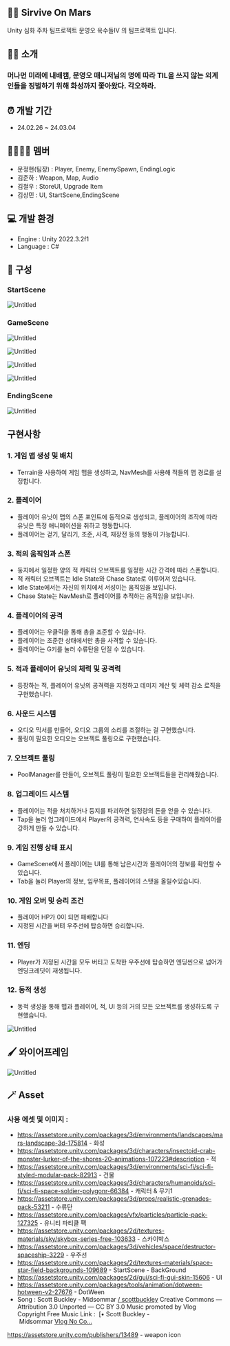 ## 🧑‍💼 Sirvive On Mars

Unity 심화 주차 팀프로젝트 문영오 육수들IV 의 팀프로젝트 입니다.

## 💁‍♂️ 소개

### 머나먼 미래에 내배캠, 문영오 매니저님의 명에 따라 TIL을 쓰지 않는 외계인들을 징벌하기 위해 화성까지 쫓아왔다. 각오하라.

## ⏰ 개발 기간

- 24.02.26 ~ 24.03.04

## 👨‍👨‍👧‍👦 멤버

- 문정현(팀장) : Player, Enemy, EnemySpawn, EndingLogic
- 김준하 : Weapon, Map, Audio
- 김철우 : StoreUI, Upgrade Item
- 김상민 : UI, StartScene,EndingScene

## 💻 개발 환경

- Engine : Unity 2022.3.2f1
- Language : C#

## 📑 구성

### StartScene

![Untitled](https://prod-files-secure.s3.us-west-2.amazonaws.com/83c75a39-3aba-4ba4-a792-7aefe4b07895/2b92e9c6-aad1-4063-ad93-83978e6f1196/Untitled.png)

### GameScene

![Untitled](https://prod-files-secure.s3.us-west-2.amazonaws.com/83c75a39-3aba-4ba4-a792-7aefe4b07895/e58ad249-ad28-4b36-afbb-c3670902b17a/Untitled.png)

![Untitled](https://prod-files-secure.s3.us-west-2.amazonaws.com/83c75a39-3aba-4ba4-a792-7aefe4b07895/462ab9d6-8f8a-412f-a8b7-7d2dc7b4210a/Untitled.png)

![Untitled](https://prod-files-secure.s3.us-west-2.amazonaws.com/83c75a39-3aba-4ba4-a792-7aefe4b07895/8b3902b6-998c-4518-9433-67788346bf71/Untitled.png)

![Untitled](https://prod-files-secure.s3.us-west-2.amazonaws.com/83c75a39-3aba-4ba4-a792-7aefe4b07895/74d607ec-ced3-414a-9114-c1f8b606827e/Untitled.png)

### EndingScene

![Untitled](https://prod-files-secure.s3.us-west-2.amazonaws.com/83c75a39-3aba-4ba4-a792-7aefe4b07895/448044f9-fa4c-4d9b-910a-d86c50501f07/Untitled.png)

## 구현사항

### 1. 게임 맵 생성 및 배치

- Terrain을 사용하여 게임 맵을 생성하고, NavMesh를 사용해 적들의 맵 경로를 설정합니다.

### 2. 플레이어

- 플레이어 유닛이 맵의 스폰 포인트에 동적으로 생성되고, 플레이어의 조작에 따라 유닛은 특정 애니메이션을 취하고 행동합니다.
- 플레이어는 걷기, 달리기, 조준, 사격, 재장전 등의 행동이 가능합니다.

### 3. 적의 움직임과 스폰

- 둥지에서 일정한 양의 적 캐릭터 오브젝트를 일정한 시간 간격에 따라 스폰합니다.
- 적 캐릭터 오브젝트는 Idle State와 Chase State로 이루어져 있습니다.
- Idle State에서는 자신의 위치에서 서성이는 움직임을 보입니다.
- Chase State는 NavMesh로 플레이어를 추적하는 움직임을 보입니다.

### 4. 플레이어의 공격

- 플레이어는 우클릭을 통해 총을 조준할 수 있습니다.
- 플레이어는 조준한 상태에서만 총을 사격할 수 있습니다.
- 플레이어는 G키를 눌러 수류탄을 던질 수 있습니다.

### 5. 적과 플레이어 유닛의 체력 및 공격력

- 등장하는 적, 플레이어 유닛의 공격력을 지정하고 데미지 계산 및 체력 감소 로직을 구현했습니다.

### 6. 사운드 시스템

- 오디오 믹서를 만들어, 오디오 그룹의 소리를 조절하는 걸 구현했습니다.
- 풀링이 필요한 오디오는 오브젝트 풀링으로 구현했습니다.

### 7. 오브젝트 풀링

- PoolManager를 만들어, 오브젝트 풀링이 필요한 오브젝트들을 관리해줬습니다.

### 8. 업그레이드 시스템

- 플레이어는 적을 처치하거나 둥지를 파괴하면 일정량의 돈을 얻을 수 있습니다.
- Tap을 눌러 업그레이드에서 Player의 공격력, 연사속도 등을 구매하여 플레이어를 강하게 만들 수 있습니다.

### 9. 게임 진행 상태 표시

- GameScene에서 플레이어는 UI를 통해 남은시간과 플레이어의 정보를 확인할 수 있습니다.
- Tab을 눌러 Player의 정보, 임무목표, 플레이어의 스탯을 올릴수있습니다.

### 10. 게임 오버 및 승리 조건

- 플레이어 HP가 0이 되면 패배합니다
- 지정된 시간을 버텨 우주선에 탑승하면 승리합니다.

### 11. 엔딩

- Player가 지정된 시간을 모두 버티고 도착한 우주선에 탑승하면 엔딩씬으로 넘어가 엔딩크레딧이 재생됩니다.

### 12. 동적 생성

- 동적 생성을 통해 맵과 플레이어, 적, UI 등의 거의 모든 오브젝트를 생성하도록 구현했습니다.

![Untitled](https://prod-files-secure.s3.us-west-2.amazonaws.com/83c75a39-3aba-4ba4-a792-7aefe4b07895/2379aecc-33ce-491e-92e5-980722a3c532/Untitled.png)

## 🖌️ 와이어프레임

![Untitled](https://prod-files-secure.s3.us-west-2.amazonaws.com/83c75a39-3aba-4ba4-a792-7aefe4b07895/9509ac77-da99-4b58-90c3-ea5b54bfd71f/Untitled.png)

## 🪄 Asset

### 사용 에셋 및 이미지 :

- https://assetstore.unity.com/packages/3d/environments/landscapes/mars-landscape-3d-175814 - 화성
- https://assetstore.unity.com/packages/3d/characters/insectoid-crab-monster-lurker-of-the-shores-20-animations-107223#description - 적
- https://assetstore.unity.com/packages/3d/environments/sci-fi/sci-fi-styled-modular-pack-82913 - 건물
- https://assetstore.unity.com/packages/3d/characters/humanoids/sci-fi/sci-fi-space-soldier-polygonr-66384 - 캐릭터 & 무기1
- https://assetstore.unity.com/packages/3d/props/realistic-grenades-pack-53211 - 수류탄
- https://assetstore.unity.com/packages/vfx/particles/particle-pack-127325 - 유니티 파티클 팩
- https://assetstore.unity.com/packages/2d/textures-materials/sky/skybox-series-free-103633 - 스카이박스
- https://assetstore.unity.com/packages/3d/vehicles/space/destructor-spaceship-3229 - 우주선
- https://assetstore.unity.com/packages/2d/textures-materials/space-star-field-backgrounds-109689 - StartScene - BackGround
- https://assetstore.unity.com/packages/2d/gui/sci-fi-gui-skin-15606 - UI
- https://assetstore.unity.com/packages/tools/animation/dotween-hotween-v2-27676 - DotWeen
- Song : Scott Buckley - Midsommar [/ scottbuckley](https://www.youtube.com/redirect?event=video_description&redir_token=QUFFLUhqbGtSWHNCYVF5bHpiWTdJRlhxU0xnM2dQVGIxUXxBQ3Jtc0tuTlJsb1NOTGFiWENrMFlKek13NGZJSEFrZkZSc3hWZklaSVNYM20xaFJDbWhkbXloX1pJRmJFX2ZoVWJEOU5pejFzTHQ5UkJqTnhZOGdBWWM4NmliR3BMWUNad2FIeUR3VUtkTTZub3l5ZlVhYUxrMA&q=https%3A%2F%2Fsoundcloud.com%2Fscottbuckley&v=sbb-y745cwc) Creative Commons — Attribution 3.0 Unported  — CC BY 3.0 Music promoted by Vlog Copyright Free Music 
Link :  [• Scott Buckley - Midsommar [Vlog No Co...](https://www.youtube.com/watch?v=sbb-y745cwc&t=0s)

https://assetstore.unity.com/publishers/13489 - weapon icon
